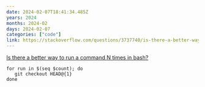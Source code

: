 ```yaml
---
date: 2024-02-07T18:41:34.485Z
years: 2024
months: 2024-02
days: 2024-02-07
categories: ["code"]
link: https://stackoverflow.com/questions/3737740/is-there-a-better-way-to-run-a-command-n-times-in-bash
---
```

[Is there a better way to run a command N times in bash?](https://stackoverflow.com/questions/3737740/is-there-a-better-way-to-run-a-command-n-times-in-bash)

```
for run in $(seq $count); do
   git checkout HEAD@{1}
done
```
